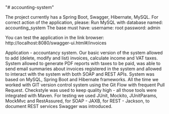 "# accounting-system"

The project currently has a Spring Boot, Swagger, Hibernate, MySQL.
For correct action of the application, please:
Run MySQL with  database named: accounting_system
The base must have:
username: root
password: admin

You can test the application in the link browser:
http://localhost:8080/swagger-ui.html#/invoices

Application - accountancy system. Our basic version of the system allowed
to add (delete, modify and list) invoices, calculate income and VAT taxes. System
allowed to generate PDF reports with taxes to be paid, was able to send email
summaries about invoices registered in the system and allowed to interact with
the system with both SOAP and REST APIs. System was based on MySQL, Spring Boot
and Hibernate frameworks. All the time we worked with GIT version control system
using the Git Flow with frequent Pull Request.
Checkstyle was used to keep quality high - all those tools were integrated with Maven.
For testing we used JUnit, Mockito, JUnitParams, MockMvc and RestAssured,
for SOAP - JAXB, for REST - Jackson, to document REST services Swagger was introduced. 
